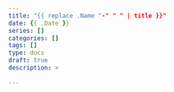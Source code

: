 ```yaml
---
title: "{{ replace .Name "-" " " | title }}"
date: {{ .Date }}
series: []
categories: []
tags: []
type: docs
draft: true
description: >
    
---
```


